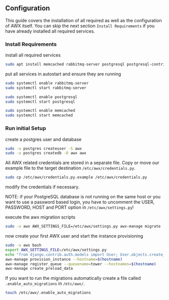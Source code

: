 

## Configuration

This guide covers the installation of all required as well as the configuration of AWX itself. You can skip the next section `Install Requirements` if you have already installed all required services.

### Install Requirements

install all required services

```bash 
sudo apt install memcached rabbitmq-server postgresql postgresql-contrib
```


put all services in autostart and ensure they are running

```bash
sudo systemctl enable rabbitmq-server
sudo systemctl start rabbitmq-server

sudo systemctl enable postgresql
sudo systemctl start postgresql

sudo systemctl enable memcached
sudo systemctl start memcached
```

### Run initial Setup

create a postgres user and database

```bash
sudo -u postgres createuser -S awx
sudo -u postgres createdb -O awx awx
```

All AWX related credentials are stored in a separate file. Copy or move our example file to the target destination `/etc/awx/credentials.py`.  

```bash
sudo cp /etc/awx/credentials.py.example /etc/awx/credentials.py
```
modify the credentials if necessary.

NOTE: if your PostgreSQL database is not running on the same host or you want to use a password based login, you have to uncomment the USER, PASSWORD, HOST and PORT option in `/etc/awx/settings.py`!  


execute the awx migration scripts

```bash
sudo -u awx AWX_SETTINGS_FILE=/etc/awx/settings.py awx-manage migrate
```
   
now create your first AWX user and start the instance provisioning

```bash
sudo -u awx bash
export AWX_SETTINGS_FILE=/etc/awx/settings.py
echo "from django.contrib.auth.models import User; User.objects.create_superuser('admin', 'root@localhost', 'password')" | awx-manage shell
awx-manage provision_instance --hostname=$(hostname)
awx-manage register_queue --queuename=tower --hostnames=$(hostname)
awx-manage create_preload_data
```


If you want to run the migrations automatically create a file called `.enable_auto_migrations` in `/etc/awx/`.

```bash 
touch /etc/awx/.enable_auto_migrations
```
